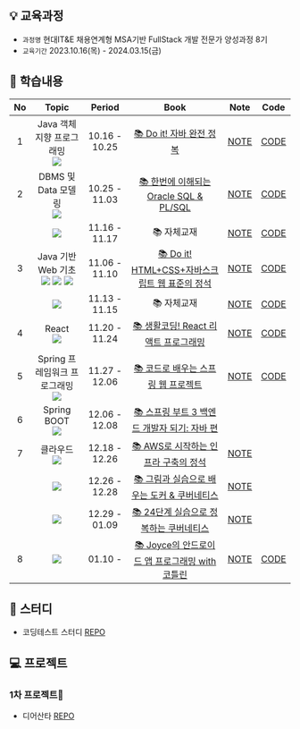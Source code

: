 ## 💡 교육과정

- `과정명` 현대IT&E 채용연계형 MSA기반 FullStack 개발 전문가 양성과정 8기
- `교육기간` 2023.10.16(목) - 2024.03.15(금)

## 📑 학습내용

| No | Topic | Period | Book | Note | Code |
|:--:|:--:|:--:|:--:|:--:|:--:|
| 1  | Java 객체지향 프로그래밍<br/><img src="https://img.shields.io/badge/Java-007396?style=flat-square&logo=java&logoColor=white"> | 10.16 - 10.25 | [📚 Do it! 자바 완전 정복](https://product.kyobobook.co.kr/detail/S000001818032) | [NOTE](https://github.com/sangeun99/hyundai-it-e-java-fullstack/tree/master/lecturenote/01.java) | [CODE](https://github.com/sangeun99/hyundai-it-e-java-fullstack/tree/master/01.java/src) |
| 2  | DBMS 및 Data 모델링<br/><img src="https://img.shields.io/badge/ORACLE-F80000?style=flat-square&logo=oracle&logoColor=white"> | 10.25 - 11.03 | [📚 한번에 이해되는 Oracle SQL & PL/SQL](https://product.kyobobook.co.kr/detail/S000001870526) | [NOTE](https://github.com/sangeun99/hyundai-it-e-java-fullstack/tree/master/lecturenote/02.dbms) | [CODE](https://github.com/sangeun99/hyundai-it-e-java-fullstack/tree/master/02.dbms) |
|    | <img src="https://img.shields.io/badge/PL/SQL-F80000?style=flat-square&logo=oracle&logoColor=white"> | 11.16 - 11.17 | 📚 자체교재 |[NOTE](https://github.com/sangeun99/hyundai-it-e-java-fullstack/tree/master/lecturenote/03.web_basic/99_pl_sql.md) | [CODE](https://github.com/sangeun99/hyundai-it-e-java-fullstack/tree/master/02.dbms) |
| 3  | Java 기반 Web 기초<br/><img src="https://img.shields.io/badge/HTML5-E34F26?style=flat-square&logo=html5&logoColor=white"> <img src="https://img.shields.io/badge/CSS-1572B6?style=flat-square&logo=css3&logoColor=white"> <img src="https://img.shields.io/badge/JavaScript-F7DF1E?style=flat-square&logo=javascript&logoColor=black"> | 11.06 - 11.10 |[📚 Do it! HTML+CSS+자바스크립트 웹 표준의 정석](https://product.kyobobook.co.kr/detail/S000001818002) |[NOTE](https://github.com/sangeun99/hyundai-it-e-java-fullstack/tree/master/lecturenote/03.web_basic) |[CODE](https://github.com/sangeun99/hyundai-it-e-java-fullstack/tree/master/03.web_basic)|
|    | <img src="https://img.shields.io/badge/JSP-007396?style=flat-square&logo=java&logoColor=white"> | 11.13 - 11.15 | 📚 자체교재 |[NOTE](https://github.com/sangeun99/hyundai-it-e-java-fullstack/tree/master/lecturenote/03.web_basic/20_servlet_jsp.md) | [CODE](https://github.com/sangeun99/hyundai-it-e-java-fullstack/tree/master/03.web_basic_jsp)|
| 4  | React<br/><img src="https://img.shields.io/badge/React-61DAFB?style=flat-square&logo=React&logoColor=black"/> | 11.20 - 11.24 | [📚 생활코딩! React 리액트 프로그래밍](https://product.kyobobook.co.kr/detail/S000200940449) |[NOTE](https://github.com/sangeun99/hyundai-it-e-java-fullstack/tree/master/lecturenote/04.react) | [CODE](https://github.com/sangeun99/hyundai-it-e-java-fullstack/tree/master/04.react)|
| 5  | Spring 프레임워크 프로그래밍<br/><img src="https://img.shields.io/badge/Spring-6DB33F?style=flat-square&logo=spring&logoColor=white"/> | 11.27 - 12.06 | [📚 코드로 배우는 스프링 웹 프로젝트](https://product.kyobobook.co.kr/detail/S000001923741) |[NOTE](https://github.com/sangeun99/hyundai-it-e-java-fullstack/tree/master/lecturenote/05.spring) | [CODE](https://github.com/sangeun99/hyundai-it-e-spring) |
| 6  | Spring BOOT<br/><img src="https://img.shields.io/badge/Spring Boot-6DB33F?style=flat-square&logo=springboot&logoColor=white"/> | 12.06 - 12.08 | [📚 스프링 부트 3 백엔드 개발자 되기: 자바 편](https://product.kyobobook.co.kr/detail/S000201766024) | | |
| 7  | 클라우드<br/><img src="https://img.shields.io/badge/Amazon%20AWS-232F3E?style=flat-square&logo=amazon aws&logoColor=white"> | 12.18 - 12.26 | [📚 AWS로 시작하는 인프라 구축의 정석](https://product.kyobobook.co.kr/detail/S000061353999) |[NOTE](https://github.com/sangeun99/hyundai-it-e-java-fullstack/tree/master/lecturenote/07.cloud) | |
|    | <img src="https://img.shields.io/badge/Docker-2496ED?style=flat-square&logo=Docker&logoColor=white"/> | 12.26 - 12.28 | [📚 그림과 실습으로 배우는 도커 & 쿠버네티스](https://product.kyobobook.co.kr/detail/S000001766500) | [NOTE](https://github.com/sangeun99/hyundai-it-e-java-fullstack/tree/master/lecturenote/07.docker)| |
|    | <img src="https://img.shields.io/badge/Kubernetes-326CE5?style=flat-square&logo=kubernetes&logoColor=white"/> | 12.29 - 01.09 | [📚 24단계 실습으로 정복하는 쿠버네티스](https://product.kyobobook.co.kr/detail/S000200152893) | [NOTE](https://github.com/sangeun99/hyundai-it-e-java-fullstack/tree/master/lecturenote/07.kubernetes)| |
| 8  | <img src="https://img.shields.io/badge/Android-34A853?style=flat-square&logo=android&logoColor=white"/> | 01.10 -  | [📚 Joyce의 안드로이드 앱 프로그래밍 with 코틀린](https://product.kyobobook.co.kr/detail/S000001953765) | [NOTE](https://github.com/sangeun99/hyundai-it-e-java-fullstack/tree/master/lecturenote/08.android)| [CODE](https://github.com/sangeun99/hyundai-it-e-android)|

## 👾 스터디

- 코딩테스트 스터디 [REPO](https://github.com/kyukong/SeSAC-Algo)

## 💻 프로젝트

### 1차 프로젝트🎅

- 디어산타 [REPO](https://github.com/dear-santa)
